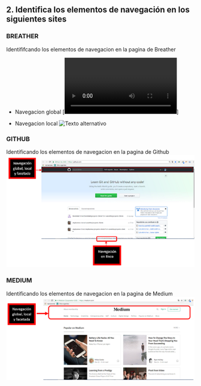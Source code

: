 ## 2. Identifica los elementos de navegación en los siguientes sites


### BREATHER
Identififcando los elementos de navegacion en la pagina de Breather

+ Navegacion global
[![video](assets/img/VID-20171125-WA0006.mp4)]

+ Navegacion local
![Texto alternativo](../assets/img/vid2.gif)

### GITHUB
Identificando los elementos de navegacion en la pagina de Github
![Texto alternativo](assets/img/github.png)

### MEDIUM
Identificando los elementos de navegacion en la pagina de Medium
![Texto alternativo](assets/img/medium.png)
